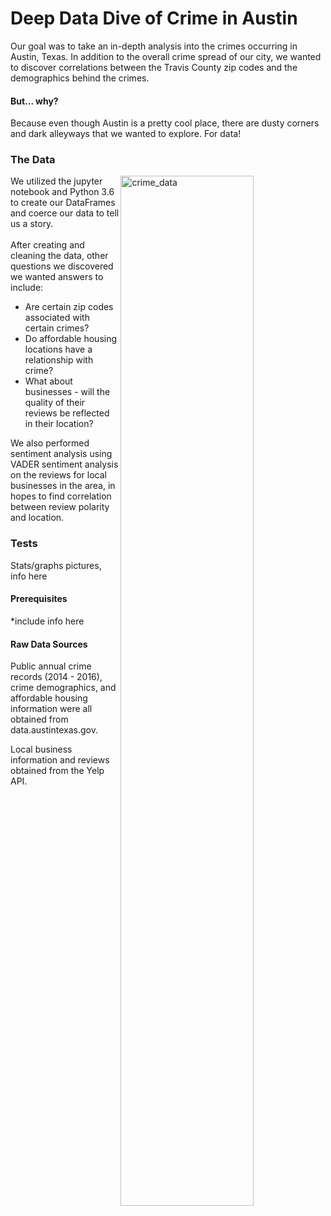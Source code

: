 # Deep Data Dive of Crime in Austin

Our goal was to take an in-depth analysis into the crimes occurring in Austin, Texas. In addition to the overall crime spread of our city, we wanted to discover correlations between the Travis County zip codes and the demographics behind the crimes. 

#### But... why?

Because even though Austin is a pretty cool place, there are dusty corners and dark alleyways that we wanted to explore. For data!

### The Data

<html>
<body> 
  <p>
  <img width="65%" height="auto" align="right" alt="crime_data" src="https://user-images.githubusercontent.com/30611037/33969114-21f95012-e031-11e7-9773-9020d79df3db.png"> We utilized the jupyter notebook and Python 3.6 to create our DataFrames and coerce our data to tell us a story.<br><br> After creating and cleaning the data, other questions we discovered we wanted answers to include: 
  <ul>
    <li>Are certain zip codes associated with certain crimes?</li>
    <li>Do affordable housing locations have a relationship with crime?</li> 
    <li>What about businesses - will the quality of their reviews be reflected in their location?</li></ul>
We also performed sentiment analysis using VADER sentiment analysis on the reviews for local businesses in the area, in hopes to find correlation between review polarity and location.  
  </p>
  </body>
  </html>
  
### Tests
Stats/graphs pictures, info here
  
#### Prerequisites
*include info here

#### Raw Data Sources
Public annual crime records (2014 - 2016), crime demographics, and affordable housing information were all obtained from data.austintexas.gov. 

Local business information and reviews obtained from the Yelp API.




